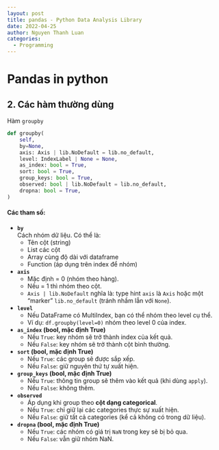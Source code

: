 ```yaml
---
layout: post
title: pandas - Python Data Analysis Library
date: 2022-04-25
author: Nguyen Thanh Luan
categories:
  - Programming
---
```

# Pandas in python


## 2. Các hàm thường dùng

Hàm `groupby`

```python
def groupby(
    self,
    by=None,
    axis: Axis | lib.NoDefault = lib.no_default,
    level: IndexLabel | None = None,
    as_index: bool = True,
    sort: bool = True,
    group_keys: bool = True,
    observed: bool | lib.NoDefault = lib.no_default,
    dropna: bool = True,
)
```

#### Các tham số:

- **`by`**  
    Cách nhóm dữ liệu. Có thể là:
    - Tên cột (string)
    - List các cột
    - Array cùng độ dài với dataframe
    - Function (áp dụng trên index để nhóm)
- **`axis`**
    - Mặc định = 0 (nhóm theo hàng).
    - Nếu = 1 thì nhóm theo cột.
    - `Axis | lib.NoDefault` nghĩa là: type hint `axis` là `Axis` hoặc một “marker” `lib.no_default` (tránh nhầm lẫn với `None`).
- **`level`**
    - Nếu DataFrame có MultiIndex, bạn có thể nhóm theo level cụ thể.
    - Ví dụ: `df.groupby(level=0)` nhóm theo level 0 của index.
- **`as_index` (bool, mặc định True)**
    - Nếu `True`: key nhóm sẽ trở thành index của kết quả.
    - Nếu `False`: key nhóm sẽ trở thành cột bình thường.
- **`sort` (bool, mặc định True)**
    - Nếu `True`: các group sẽ được sắp xếp.
    - Nếu `False`: giữ nguyên thứ tự xuất hiện.
- **`group_keys` (bool, mặc định True)**
    - Nếu `True`: thông tin group sẽ thêm vào kết quả (khi dùng `apply`).
    - Nếu `False`: không thêm.
- **`observed`**
    - Áp dụng khi group theo **cột dạng categorical**.
    - Nếu `True`: chỉ giữ lại các categories thực sự xuất hiện.
    - Nếu `False`: giữ tất cả categories (kể cả không có trong dữ liệu).
- **`dropna` (bool, mặc định True)**
    - Nếu `True`: các nhóm có giá trị `NaN` trong key sẽ bị bỏ qua.
    - Nếu `False`: vẫn giữ nhóm NaN.

